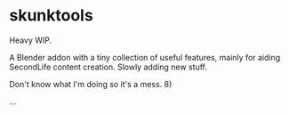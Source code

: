 # skunktools
Heavy WIP.

A Blender addon with a tiny collection of useful features, mainly for aiding SecondLife content creation. Slowly adding new stuff.

Don't know what I'm doing so it's a mess. 8)

...
